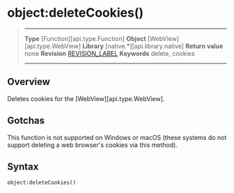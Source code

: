 # object:deleteCookies()

> --------------------- ------------------------------------------------------------------------------------------
> __Type__              [Function][api.type.Function]
> __Object__            [WebView][api.type.WebView]
> __Library__           [native.*][api.library.native]
> __Return value__      none
> __Revision__          [REVISION_LABEL](REVISION_URL)
> __Keywords__          delete, cookies
> --------------------- ------------------------------------------------------------------------------------------


## Overview

Deletes cookies for the [WebView][api.type.WebView].

## Gotchas

This function is not supported on Windows or macOS (these&nbsp;systems do not support deleting a web browser's cookies via this&nbsp;method).

## Syntax

	object:deleteCookies()